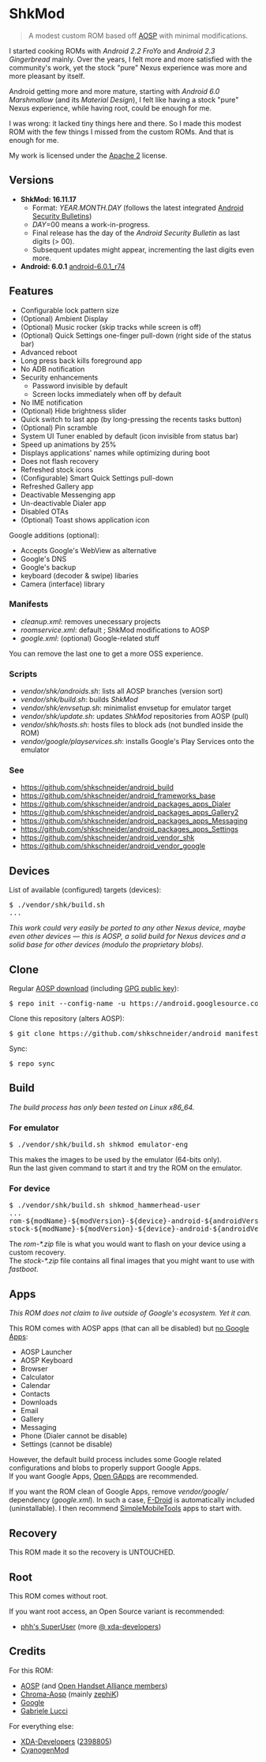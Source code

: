 # ShkMod

> A modest custom ROM based off [AOSP](https://android.googlesource.com/) with minimal modifications.

I started cooking ROMs with _Android 2.2 FroYo_ and _Android 2.3 Gingerbread_ mainly.
Over the years, I felt more and more satisfied with the community's work, yet the stock "pure" Nexus experience was more and more pleasant by itself.

Android getting more and more mature, starting with _Android 6.0 Marshmallow_ (and its _Material Design_), I felt like having a stock "pure" Nexus experience, while having root, could be enough for me.

I was wrong: it lacked tiny things here and there. So I made this modest ROM with the few things I missed from the custom ROMs. And that is enough for me.

My work is licensed under the [Apache 2](http://www.apache.org/licenses/LICENSE-2.0.txt) license.

## Versions

* **ShkMod: 16.11.17**
  * Format: _YEAR.MONTH.DAY_ (follows the latest integrated [Android Security Bulletins](http://source.android.com/security/bulletin/index.html))
  * _DAY_=00 means a work-in-progress.
  * Final release has the day of the _Android Security Bulletin_ as last digits (> 00).
  * Subsequent updates might appear, incrementing the last digits even more.
* **Android: 6.0.1** [android-6.0.1_r74](https://source.android.com/source/build-numbers.html#source-code-tags-and-builds)

## Features

- Configurable lock pattern size
- (Optional) Ambient Display
- (Optional) Music rocker (skip tracks while screen is off)
- (Optional) Quick Settings one-finger pull-down (right side of the status bar)
- Advanced reboot
- Long press back kills foreground app
- No ADB notification
- Security enhancements
  - Password invisible by default
  - Screen locks immediately when off by default
- No IME notification
- (Optional) Hide brightness slider
- Quick switch to last app (by long-pressing the recents tasks button)
- (Optional) Pin scramble
- System UI Tuner enabled by default (icon invisible from status bar)
- Speed up animations by 25%
- Displays applications' names while optimizing during boot
- Does not flash recovery
- Refreshed stock icons
- (Configurable) Smart Quick Settings pull-down
- Refreshed Gallery app
- Deactivable Messenging app
- Un-deactivable Dialer app
- Disabled OTAs
- (Optional) Toast shows application icon

Google additions (optional):
- Accepts Google's WebView as alternative
- Google's DNS
- Google's backup
- keyboard (decoder & swipe) libaries
- Camera (interface) library

### Manifests

* _cleanup.xml_: removes unecessary projects
* _roomservice.xml_: default ; ShkMod modifications to AOSP
* _google.xml_: (optional) Google-related stuff

You can remove the last one to get a more OSS experience.

### Scripts

* _vendor/shk/androids.sh_: lists all AOSP branches (version sort)
* _vendor/shk/build.sh_: builds _ShkMod_
* _vendor/shk/envsetup.sh_: minimalist envsetup for emulator target
* _vendor/shk/update.sh_: updates _ShkMod_ repositories from AOSP (pull)
* _vendor/shk/hosts.sh_: hosts files to block ads (not bundled inside the ROM)
* _vendor/google/playservices.sh_: installs Google's Play Services onto the emulator

### See

* https://github.com/shkschneider/android_build
* https://github.com/shkschneider/android_frameworks_base
* https://github.com/shkschneider/android_packages_apps_Dialer
* https://github.com/shkschneider/android_packages_apps_Gallery2
* https://github.com/shkschneider/android_packages_apps_Messaging
* https://github.com/shkschneider/android_packages_apps_Settings
* https://github.com/shkschneider/android_vendor_shk
* https://github.com/shkschneider/android_vendor_google

## Devices

List of available (configured) targets (devices):
<pre>$ ./vendor/shk/build.sh
...</pre>

_This work could very easily be ported to any other Nexus device, maybe even other devices &mdash; this is AOSP, a solid build for Nexus devices and a solid base for other devices (modulo the proprietary blobs)._

## Clone

Regular [AOSP download](https://source.android.com/source/downloading.html) (including [GPG public key](https://source.android.com/source/downloading.html#verifying-git-tags)):
<pre>$ repo init --config-name -u https://android.googlesource.com/platform/manifest -b android-6.0.1_r74</pre>
Clone this repository (alters AOSP):
<pre>$ git clone https://github.com/shkschneider/android_manifest.git -b shk-marshmallow .repo/local_manifests</pre>
Sync:
<pre>$ repo sync</pre>

## Build

_The build process has only been tested on Linux x86_64._

### For emulator

<pre>$ ./vendor/shk/build.sh shkmod_emulator-eng</pre>

This makes the images to be used by the emulator (64-bits only).
<br />Run the last given command to start it and try the ROM on the emulator.

### For device

<pre>$ ./vendor/shk/build.sh shkmod_hammerhead-user
...
rom-${modName}-${modVersion}-${device}-android-${androidVersion}-${androidBuildId}.zip
stock-${modName}-${modVersion}-${device}-android-${androidVersion}-${androidBuildId}.zip</pre>

The _rom-*.zip_ file is what you would want to flash on your device using a custom recovery.
<br />The _stock-*.zip_ file contains all final images that you might want to use with _fastboot_.

## Apps

*This ROM does not claim to live outside of Google's ecosystem. Yet it can.*

This ROM comes with AOSP apps (that can all be disabled) but [no Google Apps](http://android-developers.blogspot.fr/2009/09/note-on-google-apps-for-android.html):

- AOSP Launcher
- AOSP Keyboard
- Browser
- Calculator
- Calendar
- Contacts
- Downloads
- Email
- Gallery
- Messaging
- Phone (Dialer cannot be disable)
- Settings (cannot be disable)

However, the default build process includes some Google related configurations and blobs to properly support Google Apps.
<br />If you want Google Apps, [Open GApps](http://opengapps.org) are recommended.

If you want the ROM clean of Google Apps, remove _vendor/google/_ dependency (_google.xml_).
In such a case, [F-Droid](https://f-droid.org) is automatically included (uninstallable). I then recommend [SimpleMobileTools](https://github.com/SimpleMobileTools) apps to start with.

## Recovery

This ROM made it so the recovery is UNTOUCHED.

## Root

This ROM comes without root.

If you want root access, an Open Source variant is recommended:
* [phh's SuperUser](http://superuser.phh.me) (more [@ xda-developers](http://forum.xda-developers.com/android/software-hacking/wip-selinux-capable-superuser-t3216394))

## Credits

For this ROM:
- [AOSP](https://android.googlesource.com/) (and [Open Handset Alliance members](http://www.openhandsetalliance.com/oha_members.html))
- [Chroma-Aosp](https://github.com/Chroma-Aosp) (mainly [zephiK](https://github.com/zephiK))
- [Google](https://developers.google.com/android/nexus/drivers)
- [Gabriele Lucci](https://github.com/gabrielelucci/ambient-display-rro)

For everything else:
- [XDA-Developers](http://forum.xda-developers.com) ([2398805](http://forum.xda-developers.com/member.php?u=2398805))
- [CyanogenMod](https://github.com/CyanogenMod)
